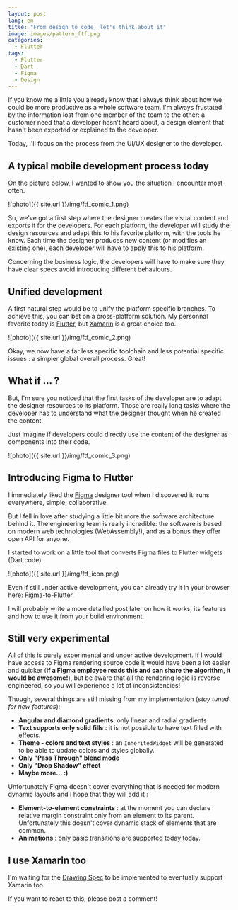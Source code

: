 ```yaml
---
layout: post
lang: en
title: "From design to code, let's think about it"
image: images/pattern_ftf.png
categories:
  - Flutter
tags:
  - Flutter
  - Dart
  - Figma
  - Design
---
```


If you know me a little you already know that I always think about how we could be more productive as a whole software team. I'm always frustated by the information lost from one member of the team to the other: a customer need that a developer hasn't heard about, a design element that hasn't been exported or explained to the developer.

Today, I'll focus on the process from the UI/UX designer to the developer.

## A typical mobile development process today

On the picture below, I wanted to show you the situation I encounter most often.

![photo]({{ site.url }}/img/ftf_comic_1.png)

So, we've got a first step where the designer creates the visual content and exports it for the developers. For each platform, the developer will study the design resources and adapt this to his favorite platform, with the tools he know. Each time the designer  produces new content (or modifies an existing one), each developer will have to apply this to his platform.

Concerning the business logic, the developers will have to make sure they have clear specs avoid introducing different behaviours.

## Unified development

A first natural step would be to unify the platform specific branches. To achieve this, you can bet on a cross-platform solution. My personnal favorite today is [Flutter](http://www.flutter.io), but [Xamarin](http://www.xamarin.com) is a great choice too.

![photo]({{ site.url }}/img/ftf_comic_2.png)

Okay, we now have a far less specific toolchain and less potential specific issues : a simpler global overall process. Great!

## What if ... ?

But, I'm sure you noticed that the first tasks of the developer are to adapt the designer resources to its platform. Those are really long tasks where the developer has to understand what the designer thought when he created the content.

Just imagine if developers could directly use the content of the designer as components into their code.

![photo]({{ site.url }}/img/ftf_comic_3.png)

## Introducing Figma to Flutter

I immediately liked the [Figma](http://www.figma.com) designer tool  when I discovered it: runs everywhere, simple, collaborative.

But I fell in love after studying a little bit more the software architecture behind it. The engineering team is really incredible: the software is based on modern web technologies (WebAssembly!), and as a bonus they offer open API for anyone.

I started to work on a little tool that converts Figma files to Flutter widgets (Dart code).

![photo]({{ site.url }}/img/ftf_icon.png)

Even if still under active development, you can already try it in your browser here: [Figma-to-Flutter](http://aloisdeniel.github.com/figma-to-flutter).

I will probably write a more detailled post later on how it works, its features and how to use it from your build environment.

## Still very experimental

All of this is purely experimental and under active development. If I would have access to Figma rendering source code it would have been a lot easier and quicker (**if a Figma employee reads this and can share the algorithm, it would be awesome!**), but be aware that all the rendering logic is reverse engineered, so you will experience a lot of inconsistencies!

Though, several things are still missing from my implementation (*stay tuned for new features*):

* **Angular and diamond gradients**: only linear and radial gradients
* **Text supports only solid fills** : it is not possible to have text filled with effects.
* **Theme - colors and text styles** : an `InheritedWidget` will be generated to be able to update colors and styles globally.
* **Only "Pass Through" blend mode**
* **Only "Drop Shadow" effect**
* **Maybe more... :)**

Unfortunately Figma doesn't cover everything that is needed for modern dynamic layouts and I hope that they will add it :

* **Element-to-element constraints** : at the moment you can declare relative margin constraint only from an element to its parent. Unfortunately this doesn't cover dynamic stack of elements that are common.
* **Animations** : only basic transitions are supported today today.

## I use Xamarin too

I'm waiting for the [Drawing Spec](https://github.com/xamarin/Xamarin.Forms/issues/2452) to be implemented to eventually support Xamarin too.

If you want to react to this, please post a comment!

